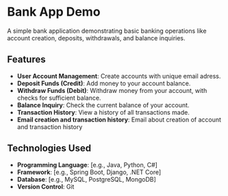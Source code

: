 # Bank App Demo

A simple bank application demonstrating basic banking operations like account creation, deposits, withdrawals, and balance inquiries.

## Features

- **User Account Management**: Create accounts with unique email adress.
- **Deposit Funds (Credit)**: Add money to your account balance.
- **Withdraw Funds (Debit)**: Withdraw money from your account, with checks for sufficient balance.
- **Balance Inquiry**: Check the current balance of your account.
- **Transaction History**: View a history of all transactions made.
- **Email creation and transaction history**: Email about creation of account and transaction history

## Technologies Used

- **Programming Language**: [e.g., Java, Python, C#]
- **Framework**: [e.g., Spring Boot, Django, .NET Core]
- **Database**: [e.g., MySQL, PostgreSQL, MongoDB]
- **Version Control**: Git

